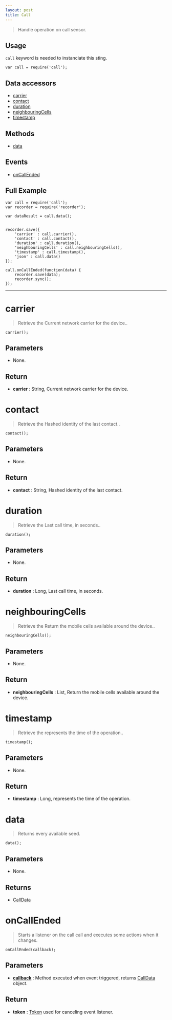 ```yaml
---
layout: post
title: Call
---
```


> Handle operation on call sensor.

Usage
-----

`call` keyword is needed to instanciate this sting.

    var call = require('call');


Data accessors
--------------

- [carrier](#carrier)
- [contact](#contact)
- [duration](#duration)
- [neighbouringCells](#neighbouringcells)
- [timestamp](#timestamp)

Methods
-------

- [data](#data)

Events
------

- [onCallEnded](#oncallended)

Full Example
------------

    var call = require('call');
    var recorder = require('recorder');

    var dataResult = call.data();


    recorder.save({
        'carrier' : call.carrier(),
        'contact' : call.contact(),
        'duration' : call.duration(),
        'neighbouringCells' : call.neighbouringCells(),
        'timestamp' : call.timestamp(),
        'json' : call.data()
    });

    call.onCallEnded(function(data) {
        recorder.save(data);
        recorder.sync();
    });


---


carrier
=======

> Retrieve the Current network carrier for the device..

    carrier();

Parameters
----------

- None.

Return
------

- __carrier__ : String, Current network carrier for the device.

contact
=======

> Retrieve the Hashed identity of the last contact..

    contact();

Parameters
----------

- None.

Return
------

- __contact__ : String, Hashed identity of the last contact.

duration
========

> Retrieve the Last call time, in seconds..

    duration();

Parameters
----------

- None.

Return
------

- __duration__ : Long, Last call time, in seconds.

neighbouringCells
=================

> Retrieve the Return the mobile cells available around the device..

    neighbouringCells();

Parameters
----------

- None.

Return
------

- __neighbouringCells__ : List, Return the mobile cells available around the device.

timestamp
=========

> Retrieve the represents the time of the operation..

    timestamp();

Parameters
----------

- None.

Return
------

- __timestamp__ : Long, represents the time of the operation.




data
====

> Returns every available seed.

    data();

Parameters
----------

- None.
 
Returns
-------
 - [CallData](callData.html)
 
onCallEnded
===========

> Starts a listener on the call call and executes some actions when it changes.

    onCallEnded(callback);

Parameters
----------

- __[callback](../../extra/callback)__ : Method executed when event triggered, returns [CallData](callData.html) object.

Return
------

- __token__ : [Token](../../extra/token) used for canceling event listener.
